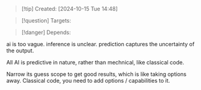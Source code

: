 
>[!tip] Created: [2024-10-15 Tue 14:48]

>[!question] Targets: 

>[!danger] Depends: 

ai is too vague.
inference is unclear.
prediction captures the uncertainty of the output.

All AI is predictive in nature, rather than mechnical, like classical code.

Narrow its guess scope to get good results, which is like taking options away.  Classical code, you need to add options / capabilities to it.